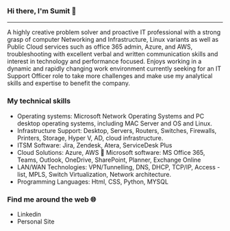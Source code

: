 ### Hi there, I'm Sumit 👋
-------------
A highly creative problem solver and proactive IT professional with a strong grasp of computer Networking and Infrastructure, Linux variants as well as Public Cloud services such as office 365 admin, Azure, and AWS, troubleshooting with excellent verbal and written communication skills and interest in technology and performance focused. Enjoys working in a dynamic and rapidly changing work environment currently seeking for an IT Support Officer role to take more challenges and make use my analytical skills and expertise to benefit the company.

### My technical skills

- Operating systems: Microsoft Network Operating Systems and PC desktop operating systems, including MAC Server and OS and Linux.
- Infrastructure Support: Desktop, Servers, Routers, Switches, Firewalls, Printers, Storage, Hyper V, AD, cloud infrastructure. 
- ITSM Software: Jira, Zendesk, Atera, ServiceDesk Plus 
- Cloud Solutions: Azure, AWS  Microsoft software: MS Office 365, Teams, Outlook, OneDrive, SharePoint, Planner, Exchange Online 
- LAN/WAN Technologies: VPN/Tunnelling, DNS, DHCP, TCP/IP, Access - list, MPLS, Switch Virtualization, Network architecture. 
- Programming Languages: Html, CSS, Python, MYSQL

### Find me around the web 🌐
- Linkedin 
- Personal Site
